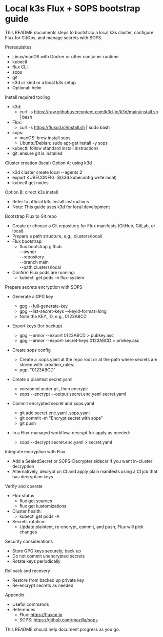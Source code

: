 # Local k3s Flux + SOPS bootstrap guide

This README documents steps to bootstrap a local k3s cluster, configure Flux for GitOps, and manage secrets with SOPS.

Prerequisites
- Linux/macOS with Docker or other container runtime
- kubectl
- flux CLI
- sops
- git
- k3d or kind or a local k3s setup
- Optional: helm

Install required tooling
- k3d:
  - curl -s https://raw.githubusercontent.com/k3d-io/k3d/main/install.sh | bash
- Flux:
  - curl -s https://fluxcd.io/install.sh | sudo bash
- sops:
  - macOS: brew install sops
  - Ubuntu/Debian: sudo apt-get install -y sops
- kubectl: follow standard install instructions
- git: ensure git is installed

Cluster creation (local)
Option A: using k3d
- k3d cluster create local --agents 2
- export KUBECONFIG=$(k3d kubeconfig write local)
- kubectl get nodes

Option B: direct k3s install
- Refer to official k3s install instructions
- Note: This guide uses k3d for local development

Bootstrap Flux to Git repo
- Create or choose a Git repository for Flux manifests (GitHub, GitLab, or local)
- Prepare a path structure, e.g., clusters/local/
- Flux bootstrap:
  - flux bootstrap github \
      --owner <your-username> \
      --repository <your-repo> \
      --branch main \
      --path clusters/local
- Confirm Flux pods are running:
  - kubectl get pods -n flux-system

Prepare secrets encryption with SOPS
- Generate a GPG key
  - gpg --full-generate-key
  - gpg --list-secret-keys --keyid-format=long
  - Note the KEY_ID, e.g., 0123ABCD
- Export keys (for backup)
  - gpg --armor --export 0123ABCD > pubkey.asc
  - gpg --armor --export-secret-keys 0123ABCD > privkey.asc
- Create sops config
  - Create a .sops.yaml at the repo root or at the path where secrets are stored with:
creation_rules:
  - pgp: "0123ABCD"
- Create a plaintext secret.yaml
  - versioned under git, then encrypt:
  - sops --encrypt --output secret.enc.yaml secret.yaml
- Commit encrypted secret and sops.yaml
  - git add secret.enc.yaml .sops.yaml
  - git commit -m "Encrypt secret with sops"
  - git push

- In a Flux-managed workflow, decrypt for apply as needed:
  - sops --decrypt secret.enc.yaml > secret.yaml

Integrate encryption with Flux
- Add a SealedSecret or SOPS-Decrypter sidecar if you want in-cluster decryption
- Alternatively, decrypt on CI and apply plain manifests using a CI job that has decryption keys

Verify and operate
- Flux status:
  - flux get sources
  - flux get kustomizations
- Cluster health:
  - kubectl get pods -A
- Secrets rotation:
  - Update plaintext, re-encrypt, commit, and push; Flux will pick changes

Security considerations
- Store GPG keys securely; back up
- Do not commit unencrypted secrets
- Rotate keys periodically

Rollback and recovery
- Restore from backed up private key
- Re-encrypt secrets as needed

Appendix
- Useful commands
- References
  - Flux: https://fluxcd.io
  - SOPS: https://github.com/mozilla/sops

This README should help document progress as you go.
